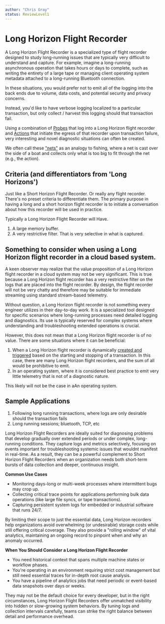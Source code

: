 ```yaml
---
author: "Chris Gray"
status: ReviewLevel1
---
```


# Long Horizon Flight Recorder

A Long Horizon Flight Recorder is a specialized type of flight recorder designed to study long-running issues that are typically very difficult to understand and capture.
For example, imagine a long-running asynchronous operation that takes hours or days to complete, such as writing the entirety of a large tape or managing client operating system metadata attached to a long-running Bluetooth connection.

In these situations, you would prefer not to emit all of the logging into the back ends due to volume, data costs, and potential security and privacy concerns.

Instead, you'd like to have verbose logging localized to a particular transaction, but only collect / harvest this logging should that transaction fail.

Using a combination of [Probes](./Architecture.Probes.Overview.document.md) that log into a Long Horizon flight recorder and [Actions](./Architecture.Action.Explanation.document.md) that initiate the egress of that recorder upon transaction failure, very interesting and novel diagnostic situations can often be created.

We often call these ["nets"](./PositionPaper.ProceduralizeNets.document.md) as an analogy to fishing, where a net is cast over the side of a boat and collects only what is too big to fit through the net (e.g., the action).


## Criteria (and differentiators from 'Long Horizons')

Just like a Short Horizon Flight Recorder. Or really any flight recorder. There's no preset criteria to differentiate them. The primary purpose in having a long and a short horizon flight recorder is to initiate a conversation about how this recorder will be used in practice.

Typically a Long Horizon Flight Recorder will
Have.

1. A large memory buffer.
1. A very restrictive filter. That is very selective in what is captured.


## Something to consider when using a Long Horizon flight recorder in a cloud based system.

A keen observer may realize that the value proposition of a Long Horizon flight recorder in a cloud system may not be very significant. This is true because a Long Horizon flight recorder has a very restrictive filter on the logs that are placed into the flight recorder. By design, the flight recorder will not be very chatty and therefore may be suitable for immediate streaming using standard stream-based telemetry.

Without question, a Long Horizon flight recorder is not something every engineer utilizes in their day-to-day work. It is a specialized tool designed for specific scenarios where long-running processes need detailed logging and diagnostics. Its use is typically reserved for complex systems where understanding and troubleshooting extended operations is crucial.

However, this does not mean that a Long Horizon flight recorder is of no value. There are some situations where it can be beneficial:

1. When a Long Horizon flight recorder is dynamically [created and triggered](./Architecture.Action.FlightRecorder.document.md) based on the starting and stopping of a transaction. In this case, there are many Long Horizon flight recorders, and the sum of all would be prohibitive to emit.
2. In an operating system, where it is considered best practice to emit very little telemetry that is not of a diagnostic nature.


This likely will not be the case in aAn operating system.


## Sample Applications

1. Following long running transactions, where logs are only desirable should the transaction fails
1. Long running sessions;  bluetooth, TCP, etc

Long Horizon Flight Recorders are ideally suited for diagnosing problems that develop gradually over extended periods or under complex, long-running conditions. They capture logs and metrics selectively, focusing on events important for troubleshooting systemic issues that wouldnt manifest in real-time. As a result, they can be a powerful complement to Short Horizon Flight Recorders when an organization needs both short-term bursts of data collection and deeper, continuous insight.

**Common Use Cases**
- Monitoring days-long or multi-week processes where intermittent bugs may crop up.
- Collecting critical trace points for applications performing bulk data operations (like large file syncs, or tape transactions).
- Capturing persistent system logs for embedded or industrial software that runs 24/7.

By limiting their scope to just the essential data, Long Horizon recorders help organizations avoid overwhelming (or undesirable) storage costs while still offering critical coverage. They also provide a "rolling window" of vital analytics, maintaining an ongoing record to pinpoint when and why an anomaly occurred.

**When You Should Consider a Long Horizon Flight Recorder**
- You need historical context that spans multiple machine states or workflow phases.
- You're operating in an environment requiring strict cost management but still need essential traces for in-depth root cause analysis.
- You have a pipeline of analytics jobs that need periodic or event-based data snapshots over days or weeks.

They may not be the default choice for every developer, but in the right circumstances, Long Horizon Flight Recorders offer unmatched visibility into hidden or slow-growing system behaviors. By tuning logs and collection intervals carefully, teams can strike the right balance between detail and performance overhead.
